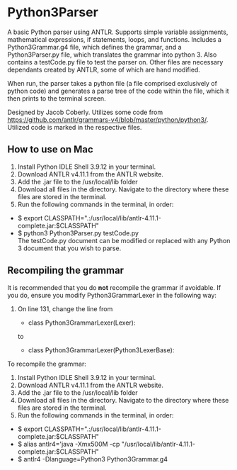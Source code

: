 # Python3Parser

A basic Python parser using ANTLR. Supports simple variable assignments, mathematical expressions, if statements, loops, and functions. Includes a Python3Grammar.g4 file, which defines the grammar, and a Python3Parser.py file, which translates the grammar into python 3. Also contains a testCode.py file to test the parser on. Other files are necessary dependants created by ANTLR, some of which are hand modified.

When run, the parser takes a python file (a file comprised exclusively of python code) and generates a parse tree of the code within the file, which it then prints to the terminal screen.

Designed by Jacob Coberly.
Utilizes some code from https://github.com/antlr/grammars-v4/blob/master/python/python3/.
Utilized code is marked in the respective files.

## How to use on Mac
1. Install Python IDLE Shell 3.9.12 in your terminal.
2. Download ANTLR v4.11.1 from the ANTLR website.
3. Add the .jar file to the /usr/local/lib folder
4. Download all files in the directory. Navigate to the directory where these files are stored in the terminal.
5. Run the following commands in the terminal, in order:  
- $ export CLASSPATH=".:/usr/local/lib/antlr-4.11.1-complete.jar:$CLASSPATH"  
- $ python3 Python3Parser.py testCode.py  
The testCode.py document can be modified or replaced with any Python 3 document that you wish to parse.

## Recompiling the grammar
It is recommended that you do **not** recompile the grammar if avoidable. If you do, ensure you modify Python3GrammarLexer in the following way:
1. On line 131, change the line from  
    - class Python3GrammarLexer(Lexer):  

   to  
    - class Python3GrammarLexer(Python3LexerBase):

To recompile the grammar:
1. Install Python IDLE Shell 3.9.12 in your terminal.
2. Download ANTLR v4.11.1 from the ANTLR website.
3. Add the .jar file to the /usr/local/lib folder
4. Download all files in the directory. Navigate to the directory where these files are stored in the terminal.
5. Run the following commands in the terminal, in order:  
- $ export CLASSPATH=".:/usr/local/lib/antlr-4.11.1-complete.jar:$CLASSPATH"  
- $ alias antlr4='java -Xmx500M -cp "/usr/local/lib/antlr-4.11.1-complete.jar:$CLASSPATH"  
- $ antlr4 -Dlanguage=Python3 Python3Grammar.g4
